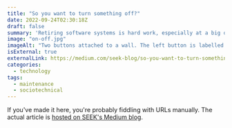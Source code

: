 ```yaml
---
title: "So you want to turn something off?"
date: 2022-09-24T02:30:18Z
draft: false
summary: 'Retiring software systems is hard work, especially at a big organisation. The longer a system spends out in the world, the more users come to rely on it. But all good things must come to an end, and at some point it will come time to retire your system. This is where the fun begins!'
image: "on-off.jpg"
imageAlt: "Two buttons attached to a wall. The left button is labelled ON and the right button is labelled OFF."
isExternal: true
externalLink: https://medium.com/seek-blog/so-you-want-to-turn-something-off-cd7bc9c40362
categories:
  - technology
tags:
  - maintenance
  - sociotechnical
---
```


If you've made it here, you're probably fiddling with URLs manually.
The actual article is [hosted on SEEK's Medium blog](https://medium.com/seek-blog/so-you-want-to-turn-something-off-cd7bc9c40362).
